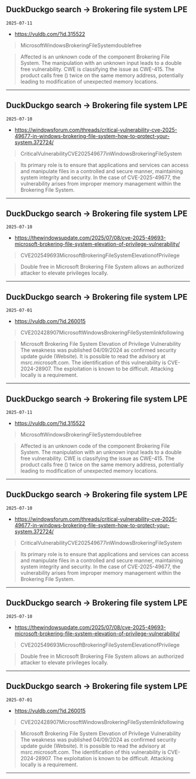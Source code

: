 ## DuckDuckgo search -> Brokering file system LPE
`2025-07-11`

* https://vuldb.com/?id.315522

<blockquote>
 MicrosoftWindowsBrokeringFileSystemdoublefree
</blockquote>
<blockquote>
Affected is an unknown code of the component Brokering File System. The manipulation with an unknown input leads to a double free vulnerability. CWE is classifying the issue as CWE-415. The product calls free () twice on the same memory address, potentially leading to modification of unexpected memory locations.
</blockquote>

---

## DuckDuckgo search -> Brokering file system LPE
`2025-07-10`

* https://windowsforum.com/threads/critical-vulnerability-cve-2025-49677-in-windows-brokering-file-system-how-to-protect-your-system.372724/

<blockquote>
 CriticalVulnerabilityCVE202549677inWindowsBrokeringFileSystem
</blockquote>
<blockquote>
Its primary role is to ensure that applications and services can access and manipulate files in a controlled and secure manner, maintaining system integrity and security. In the case of CVE-2025-49677, the vulnerability arises from improper memory management within the Brokering File System.
</blockquote>

---

## DuckDuckgo search -> Brokering file system LPE
`2025-07-10`

* https://thewindowsupdate.com/2025/07/08/cve-2025-49693-microsoft-brokering-file-system-elevation-of-privilege-vulnerability/

<blockquote>
 CVE202549693MicrosoftBrokeringFileSystemElevationofPrivilege
</blockquote>
<blockquote>
Double free in Microsoft Brokering File System allows an authorized attacker to elevate privileges locally.
</blockquote>

---

## DuckDuckgo search -> Brokering file system LPE
`2025-07-01`

* https://vuldb.com/?id.260015

<blockquote>
 CVE202428907MicrosoftWindowsBrokeringFileSystemlinkfollowing
</blockquote>
<blockquote>
Microsoft Brokering File System Elevation of Privilege Vulnerability The weakness was published 04/09/2024 as confirmed security update guide (Website). It is possible to read the advisory at msrc.microsoft.com. The identification of this vulnerability is CVE-2024-28907. The exploitation is known to be difficult. Attacking locally is a requirement.
</blockquote>

---

## DuckDuckgo search -> Brokering file system LPE
`2025-07-11`

* https://vuldb.com/?id.315522

<blockquote>
 MicrosoftWindowsBrokeringFileSystemdoublefree
</blockquote>
<blockquote>
Affected is an unknown code of the component Brokering File System. The manipulation with an unknown input leads to a double free vulnerability. CWE is classifying the issue as CWE-415. The product calls free () twice on the same memory address, potentially leading to modification of unexpected memory locations.
</blockquote>

---

## DuckDuckgo search -> Brokering file system LPE
`2025-07-10`

* https://windowsforum.com/threads/critical-vulnerability-cve-2025-49677-in-windows-brokering-file-system-how-to-protect-your-system.372724/

<blockquote>
 CriticalVulnerabilityCVE202549677inWindowsBrokeringFileSystem
</blockquote>
<blockquote>
Its primary role is to ensure that applications and services can access and manipulate files in a controlled and secure manner, maintaining system integrity and security. In the case of CVE-2025-49677, the vulnerability arises from improper memory management within the Brokering File System.
</blockquote>

---

## DuckDuckgo search -> Brokering file system LPE
`2025-07-10`

* https://thewindowsupdate.com/2025/07/08/cve-2025-49693-microsoft-brokering-file-system-elevation-of-privilege-vulnerability/

<blockquote>
 CVE202549693MicrosoftBrokeringFileSystemElevationofPrivilege
</blockquote>
<blockquote>
Double free in Microsoft Brokering File System allows an authorized attacker to elevate privileges locally.
</blockquote>

---

## DuckDuckgo search -> Brokering file system LPE
`2025-07-01`

* https://vuldb.com/?id.260015

<blockquote>
 CVE202428907MicrosoftWindowsBrokeringFileSystemlinkfollowing
</blockquote>
<blockquote>
Microsoft Brokering File System Elevation of Privilege Vulnerability The weakness was published 04/09/2024 as confirmed security update guide (Website). It is possible to read the advisory at msrc.microsoft.com. The identification of this vulnerability is CVE-2024-28907. The exploitation is known to be difficult. Attacking locally is a requirement.
</blockquote>

---

